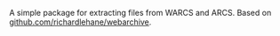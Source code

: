 A simple package for extracting files from WARCS and ARCS. Based on [github.com/richardlehane/webarchive](https://github.com/richardlehane/webarchive).